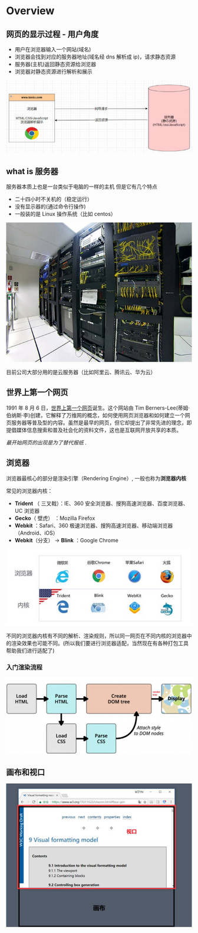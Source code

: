 # Overview

## 网页的显示过程 - 用户角度

- 用户在浏览器输入一个网站(域名)
- 浏览器会找到对应的服务器地址(域名经 dns 解析成 ip)，请求静态资源
- 服务器(主机)返回静态资源给浏览器
- 浏览器对静态资源进行解析和展示

![网页显示](/img/web/page.jpg)

## what is 服务器

服务器本质上也是一台类似于电脑的一样的主机
但是它有几个特点

- 二十四小时不关机的（稳定运行）
- 没有显示器的(通过命令行操作)
- 一般装的是 Linux 操作系统（比如 centos）

![服务器](/img/web/server.jpg)

目前公司大部分用的是云服务器（比如阿里云、腾讯云、华为云）

## 世界上第一个网页

1991 年 8 月 6 日，[世界上第一个网页](http://info.cern.ch/hypertext/WWW/TheProject.html)诞生。这个网站由 Tim Berners-Lee(蒂姆·伯纳斯·李)创建，它解释了万维网的概念，如何使用网页浏览器和如何建立一个网页服务器等普及型的内容。虽然是最早的网页，但它却提出了非常先进的理念，即提倡媒体信息搜索和普及社会化的资料文件，这也是互联网开放共享的本质。

_最开始网页的出现是为了替代报纸_ .

## 浏览器

浏览器最核心的部分是渲染引擎（Rendering Engine）, 一般也称为**浏览器内核**

常见的浏览器内核：

- **Trident** （ 三叉戟）：IE、360 安全浏览器、搜狗高速浏览器、百度浏览器、UC 浏览器
- **Gecko**（ 壁虎） ：Mozilla Firefox
- **Webkit** ：Safari、360 极速浏览器、搜狗高速浏览器、移动端浏览器（Android、iOS）
- **Webkit**（分支） -> **Blink** ：Google Chrome

![浏览器内核](/img/web/renderingEngine.jpg)

不同的浏览器内核有不同的解析、渲染规则，所以同一网页在不同内核的浏览器中的渲染效果也可能不同。(所以我们要进行浏览器适配，当然现在有各种打包工具帮助我们进行适配了)

### 入门渲染流程

![render](/img/web/render.jpg)

## 画布和视口

![viewport-canvas](/img/web/viewport-canvas.jpg)
